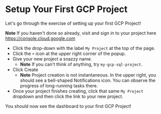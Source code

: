 # Setup Your First GCP Project
Let's go through the exercise of setting up your first GCP Project!

**Note**
If you haven't done so already, visit and sign in to your project here https://console.cloud.google.com

- Click the drop-down with the label `My Project` at the top of the page.
- Click the `+` icon at the upper right corner of the popup.
- Give your new project a snazzy name.
  - **Note** If you can't think of anything, try `my-gcp-sql-project`.
- Click Create
  - **Note** Project creation is not instantaneous.  In the upper right, you should
  see a bell-shaped Notifications icon.  You can observe the progress of long-running
  tasks there.
- Once your project finishes creating, click that same `My Project` dropdown and
then click the link to your new project.

You should now see the dashboard to your first GCP Project!
